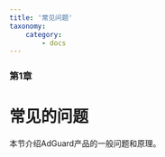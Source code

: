 ```yaml
---
title: '常见问题'
taxonomy:
    category:
        - docs
---
```


### 第1章

# 常见的问题

本节介绍AdGuard产品的一般问题和原理。
